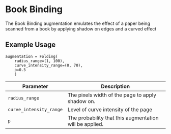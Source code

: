 # Book Binding 
The Book Binding augmentation emulates the effect of a paper being scanned from a book by applying shadow on edges and a curved effect
## Example Usage

```
augmentation = Folding(
	radius_range=(1, 100),
	curve_intensity_range=(0, 70),
	p=0.5
	)
```

| Parameter | Description  |
|---|---|
| `radius_range` | The pixels width of the page to apply shadow on. |
| `curve_intensity_range` | Level of curve intensity of the page |
| `p` | The probability that this augmentation will be applied. |


